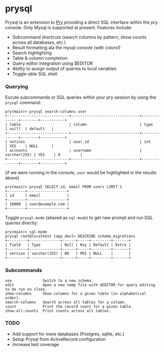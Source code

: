prysql
======

Prysql is an extension to [Pry](http://github.com/pry/pry) providing a direct SQL interface within
the pry console. Only Mysql is supported at present. Features include:

* Subcommand shortcuts (search columns by pattern, show counts across all databases, etc.)
* Result formatting ala the mysql console (with colors!)
* Search highlighting
* Table & column completion
* Query editor integration using $EDITOR
* Ability to assign output of queries to local variables
* Toggle-able SQL shell

### Querying

Excute subcommands or SQL queries within your pry session by using
the `prysql` command:

    pry(main)> prysql search-columns user
    +----------------------------+-------------------------------+--------------+--------+-----------+
    | table                      | column                        | type         | null?  | default   |
    +----------------------------+-------------------------------+--------------+--------+-----------+
    | notices                    | user_id                       | int          | YES    | NULL      |
    | accounts                   | username                      | varchar(255) | YES    | 0         |
    +----------------------------+-------------------------------+--------------+--------+-----------+

(if we were running in the console, `user` would be highlighted in the results above)

    pry(main)> prysql SELECT id, email FROM users LIMIT 1
    +--------+------------------+
    | id     | email            |
    +--------+------------------+
    | 10000  | user@example.com |
    +--------+------------------+

Toggle `prysql-mode` (aliased as `sql-mode`) to get new prompt and run SQL queries directly:

    pry(main)> sql-mode
    prysql root@localhost [app_dev]> DESCRIBE schema_migrations
    +---------+--------------+------+-----+---------+-------+
    | Field   | Type         | Null | Key | Default | Extra |
    +---------+--------------+------+-----+---------+-------+
    | version | varchar(255) | NO   | PRI | NULL    |       |
    +---------+--------------+------+-----+---------+-------+

### Subcommands
    use              Switch to a new schema.
    edit             Open a new temp file with $EDITOR for query editing to be run on close.
    show-columns     Show columns for a given table (in alphabetical order).
    search-columns   Search across all tables for a column.
    count            Print the record count for a given table.
    show-all-counts  Print counts across all tables.

### TODO
* Add support for more databases (Postgres, sqlite, etc.)
* Setup Prysql from ActiveRecord configuration
* Increase test coverage
